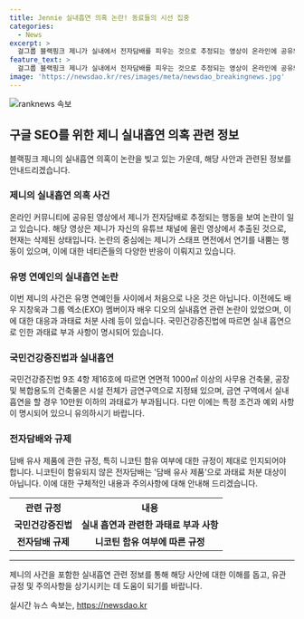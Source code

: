 ```yaml
---
title: Jennie 실내흡연 의혹 논란! 동료들의 시선 집중
categories:
  - News
excerpt: >
  걸그룹 블랙핑크 제니가 실내에서 전자담배를 피우는 것으로 추정되는 영상이 온라인에 공유되어 논란이 되고 있다. 영상에서 제니는 스태프에 둘러쌓여 화장과 머리 손질을 받는 가운데 전자담배로 보이는 물건을 손에 들고 있는 모습이 담겼다. 특히 스태프 앞에서 연기를 내뿜는 장면이 네티즌들 사이에서 논란이 되고 있는데, 한 네티즌은 이에 대해 주이탈리아 대한민국 대사관에 조사를 요청했고 과태료 처분을 받을 수 있다는 이탈리아 관련 법률을 언급하며 관련 대책을 요구했다. 유명 연예인들의 실내흡연 논란은 과거에도 있었으며 해당 행위는 국민건강증진법 때문에 과태료 처분의 대상이 될 수 있다.
feature_text: >
  걸그룹 블랙핑크 제니가 실내에서 전자담배를 피우는 것으로 추정되는 영상이 온라인에 공유되어 논란이 되고 있다. 영상에서 제니는 스태프에 둘러쌓여 화장과 머리 손질을 받는 가운데 전자담배로 보이는 물건을 손에 들고 있는 모습이 담겼다. 특히 스태프 앞에서 연기를 내뿜는 장면이 네티즌들 사이에서 논란이 되고 있는데, 한 네티즌은 이에 대해 주이탈리아 대한민국 대사관에 조사를 요청했고 과태료 처분을 받을 수 있다는 이탈리아 관련 법률을 언급하며 관련 대책을 요구했다. 유명 연예인들의 실내흡연 논란은 과거에도 있었으며 해당 행위는 국민건강증진법 때문에 과태료 처분의 대상이 될 수 있다.
image: 'https://newsdao.kr/res/images/meta/newsdao_breakingnews.jpg'
---
```


<p><img src="https://newsdao.kr/res/images/meta/newsdao_breakingnews.jpg" alt="ranknews 속보" /></p>

<h2 data-ke-size="size26">구글 SEO를 위한 제니 실내흡연 의혹 관련 정보</h2>

<p data-ke-size="size16">블랙핑크 제니의 실내흡연 의혹이 논란을 빚고 있는 가운데, 해당 사안과 관련된 정보를 안내드리겠습니다.</p>

<h3>제니의 실내흡연 의혹 사건</h3>

<p data-ke-size="size16">온라인 커뮤니티에 공유된 영상에서 제니가 전자담배로 추정되는 행동을 보여 논란이 일고 있습니다. 해당 영상은 제니가 자신의 유튜브 채널에 올린 영상에서 추출된 것으로, 현재는 삭제된 상태입니다. 논란의 중심에는 제니가 스태프 면전에서 연기를 내뿜는 행동이 있으며, 이에 대한 네티즌들의 다양한 반응이 이뤄지고 있습니다.</p>

<h3>유명 연예인의 실내흡연 논란</h3>

<p data-ke-size="size16">이번 제니의 사건은 유명 연예인들 사이에서 처음으로 나온 것은 아닙니다. 이전에도 배우 지창욱과 그룹 엑소(EXO) 멤버이자 배우 디오의 실내흡연 관련 논란이 있었으며, 이에 대한 대응과 과태료 처분 사례 등이 있습니다. 국민건강증진법에 따르면 실내 흡연으로 인한 과태료 부과 사항이 명시되어 있습니다.</p>

<h3>국민건강증진법과 실내흡연</h3>

<p data-ke-size="size16">국민건강증진법 9조 4항 제16호에 따르면 연면적 1000㎡ 이상의 사무용 건축물, 공장 및 복합용도의 건축물은 시설 전체가 금연구역으로 지정돼 있으며, 금연 구역에서 실내 흡연을 할 경우 10만원 이하의 과태료가 부과됩니다. 다만 이에는 특정 조건과 예외 사항이 명시되어 있으니 유의하시기 바랍니다.</p>

<h3>전자담배와 규제</h3>

<p data-ke-size="size16">담배 유사 제품에 관한 규정, 특히 니코틴 함유 여부에 대한 규정이 제대로 인지되어야 합니다. 니코틴이 함유되지 않은 전자담배는 '담배 유사 제품'으로 과태료 처분 대상이 아닙니다. 이에 대한 구체적인 내용과 주의사항에 대해 안내해 드리겠습니다.</p>

<table>
    <tr>
        <th>관련 규정</th>
        <th>내용</th>
    </tr>
    <tr>
        <td style="text-align: center; height: 17px;"><b>국민건강증진법</b></td>
        <td style="text-align: center; height: 17px;"><b>실내 흡연과 관련한 과태료 부과 사항</b></td>
    </tr>
    <tr>
        <td style="text-align: center; height: 17px;"><b>전자담배 규제</b></td>
        <td style="text-align: center; height: 17px;"><b>니코틴 함유 여부에 따른 규정</b></td>
    </tr>
</table>

<hr>

<p data-ke-size="size16">제니의 사건을 포함한 실내흡연 관련 정보를 통해 해당 사안에 대한 이해를 돕고, 유관 규정 및 주의사항을 상기시키는 데 도움이 되기를 바랍니다.</p>
실시간 뉴스 속보는, <a href="https://newsdao.kr" rel="dofollow">https://newsdao.kr</a>


